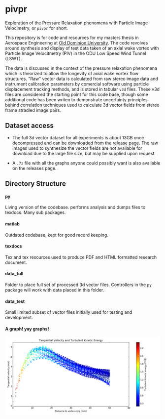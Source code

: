 # pivpr

Exploration of the Pressure Relaxation phenomena with Particle Image Velocimetry, or `pivpr` for short. 

This repository is for code and resources for my masters thesis in Aerospace Engineering at [Old Dominion University](https://www.odu.edu/mae). The code revolves around synthesis and display of test data taken of an axial wake vortex with Particle Image Velocitmetry (PIV) in the ODU Low Speed Wind Tunnel (LSWT).

The data is discussed in the context of the pressure relaxation phenomena which is theorized to allow the longevity of axial wake vortex flow structures. "Raw" vector data is calculated from raw stereo image data and instrument calibration parameters by comercial software using particle displacement tracking methods, and is stored in tabular `v3d` files. These v3d files are considered the starting point for this code base, though some additional code has been writen to demonstrate uncertainty principles behind correlation techniques used to calculate 3d vector fields from stereo frame stradled image pairs.

## Dataset access
- The full 3d vector dataset for all experiments is about 13GB once decompressed and can be downloaded from the [release page](https://github.com/Jwely/pivpr/releases). The raw images used to synthesize the vector fields are not available for download due to the large file size, but may be supplied upon request.

- A `.7z` file with all the graphs anyone could possibly want is also available on the releases page.

## Directory Structure
#### py
Living version of the codebase. performs analysis and dumps files to texdocs. Many sub packages.
#### matlab
Outdated codebase, kept for good record keeping.
#### texdocs
Tex and tex resources used to produce PDF and HTML formatted research document.
#### data_full
Folder to place full set of processed 3d vector files. Controllers in the `py` package will work with data placed in this folder.
#### data_test
Small limited subset of vector files initially used for testing and development.

#### A graph! yay graphs!
![A graph](/texdocs/figs/example_vortex_figs/example_TscatterTKE.png)
